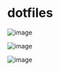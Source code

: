 # dotfiles

![image](https://github.com/Samueru-sama/dotfiles/assets/36420837/369930d9-b9e2-46fa-b609-0e5e519ac239)

![image](https://github.com/Samueru-sama/dotfiles/assets/36420837/22a226ad-1bdf-475b-a812-7ea4d4eae2d2)

![image](https://github.com/Samueru-sama/dotfiles/assets/36420837/c68d8eb2-e6c7-42b2-86e9-5bace7a208e9)
